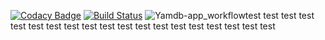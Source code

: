 [![Codacy Badge](https://api.codacy.com/project/badge/Grade/be2c7b20c1f54cd8beafaf3330dc4e59)](https://app.codacy.com/gh/aleksandrtikhonov/api_yamdb?utm_source=github.com&utm_medium=referral&utm_content=aleksandrtikhonov/api_yamdb&utm_campaign=Badge_Grade_Settings)
[![Build Status](https://travis-ci.com/aleksandrtikhonov/api_yamdb.svg?branch=master)](https://travis-ci.com/aleksandrtikhonov/api_yamdb)
![Yamdb-app_workflow](https://github.com/aleksandrtikhonov/yamdb_final/workflows/Yamdb-app_workflow/badge.svg)test
test
test
test
test
test
test
test
test
test
test
test
test
test
test
test
test
test
test
